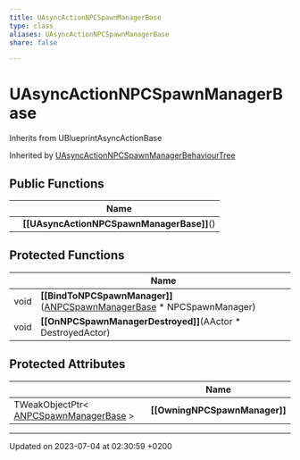 ```yaml
---
title: UAsyncActionNPCSpawnManagerBase
type: class
aliases: UAsyncActionNPCSpawnManagerBase
share: false

---
```


# UAsyncActionNPCSpawnManagerBase





Inherits from UBlueprintAsyncActionBase

Inherited by [UAsyncActionNPCSpawnManagerBehaviourTree](/docs/SDK/Source/Classes/classUAsyncActionNPCSpawnManagerBehaviourTree.md)

## Public Functions

|                | Name           |
| -------------- | -------------- |
| | **[[UAsyncActionNPCSpawnManagerBase]]**() |

## Protected Functions

|                | Name           |
| -------------- | -------------- |
| void | **[[BindToNPCSpawnManager]]**([ANPCSpawnManagerBase](/docs/SDK/Source/Classes/classANPCSpawnManagerBase.md) * NPCSpawnManager) |
| void | **[[OnNPCSpawnManagerDestroyed]]**(AActor * DestroyedActor) |

## Protected Attributes

|                | Name           |
| -------------- | -------------- |
| TWeakObjectPtr< [ANPCSpawnManagerBase](/docs/SDK/Source/Classes/classANPCSpawnManagerBase.md) > | **[[OwningNPCSpawnManager]]**  |

-------------------------------

Updated on 2023-07-04 at 02:30:59 +0200